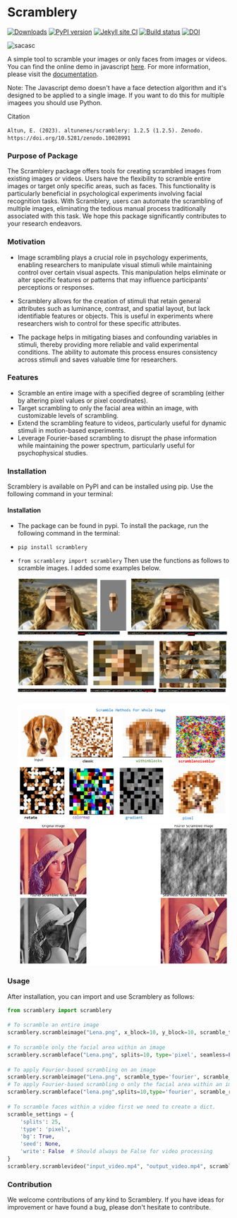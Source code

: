  # Scramblery
[![Downloads](https://pepy.tech/badge/scramblery)](https://pepy.tech/project/scramblery)
[![PyPI version](https://badge.fury.io/py/scramblery.svg)](https://badge.fury.io/py/scramblery)
[![Jekyll site CI](https://github.com/altunenes/scramblery/actions/workflows/jekyll.yml/badge.svg)](https://github.com/altunenes/scramblery/actions/workflows/jekyll.yml)
[![Build status](https://ci.appveyor.com/api/projects/status/amuravq7o2afvv65?svg=true)](https://ci.appveyor.com/project/altunenes/scramblery)
[![DOI](https://zenodo.org/badge/449034134.svg)](https://zenodo.org/badge/latestdoi/449034134)

![sacasc](https://user-images.githubusercontent.com/54986652/227797464-3fc1fc88-a31b-4244-b99f-df0f77a6e282.png)


A simple tool to scramble your images or only faces from images or videos. You can find the online demo in javascript [here](https://altunenes.github.io/scramblery/scramblerydemo.html). For more information, please visit the [documentation](https://altunenes.github.io/scramblery/).

Note: The Javascript demo doesn't have a face detection algorithm and it's designed to be applied to a single image. If you want to do this for multiple imagees you should use Python.

Citation

`Altun, E. (2023). altunenes/scramblery: 1.2.5 (1.2.5). Zenodo. https://doi.org/10.5281/zenodo.10028991`

### Purpose of Package
The Scramblery package offers tools for creating scrambled images from existing images or videos. Users have the flexibility to scramble entire images or target only specific areas, such as faces. This functionality is particularly beneficial in psychological experiments involving facial recognition tasks. With Scramblery, users can automate the scrambling of multiple images, eliminating the tedious manual process traditionally associated with this task. We hope this package significantly contributes to your research endeavors.

### Motivation

- Image scrambling plays a crucial role in psychology experiments, enabling researchers to manipulate visual stimuli while maintaining control over certain visual aspects. This manipulation helps eliminate or alter specific features or patterns that may influence participants' perceptions or responses.

- Scramblery allows for the creation of stimuli that retain general attributes such as luminance, contrast, and spatial layout, but lack identifiable features or objects. This is useful in experiments where researchers wish to control for these specific attributes.

- The package helps in mitigating biases and confounding variables in stimuli, thereby providing more reliable and valid experimental conditions. The ability to automate this process ensures consistency across stimuli and saves valuable time for researchers.

### Features

- Scramble an entire image with a specified degree of scrambling (either by altering pixel values or pixel coordinates).
- Target scrambling to only the facial area within an image, with customizable levels of scrambling.
- Extend the scrambling feature to videos, particularly useful for dynamic stimuli in motion-based experiments.
- Leverage Fourier-based scrambling to disrupt the phase information while maintaining the power spectrum, particularly useful for psychophysical studies.

### Installation

Scramblery is available on PyPI and can be installed using pip. Use the following command in your terminal:

#### Installation
- The package can be found in pypi. To install the package, run the following command in the terminal:
- `pip install scramblery`



- `from scramblery import scramblery`
Then use the functions as follows to scramble images. I added some examples below.

  ![8x8](./docs/assets/usage.PNG)

  ![12x12](./docs/assets/types.png)
  ![8x8](./docs/assets/fr.png)




### Usage

After installation, you can import and use Scramblery as follows:

```python
from scramblery import scramblery

# To scramble an entire image
scramblery.scrambleimage("Lena.png", x_block=10, y_block=10, scramble_type='classic', seed=None, write=True)

# To scramble only the facial area within an image
scramblery.scrambleface("Lena.png", splits=10, type='pixel', seamless=False, bg=True, seed=None, write=True)

# To apply Fourier-based scrambling on an image
scramblery.scrambleimage("Lena.png", scramble_type='fourier', scramble_ratio=0.5, seed=None, write=True)
# To apply Fourier-based scrambling o only the facial area within an image
scramblery.scrambleface("lena.png",splits=10,type='fourier', scramble_ratio=0.5,write=True)

# To scramble faces within a video first we need to create a dict.
scramble_settings = {
    'splits': 25,
    'type': 'pixel',
    'bg': True,
    'seed': None,
    'write': False  # Should always be False for video processing
}
scramblery.scramblevideo("input_video.mp4", "output_video.mp4", scramble_settings)
```

### Contribution
We welcome contributions of any kind to Scramblery. If you have ideas for improvement or have found a bug, please don't hesitate to contribute.

